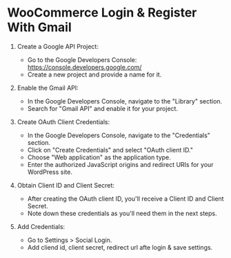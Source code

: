 # WooCommerce Login & Register With Gmail

1. Create a Google API Project:
    - Go to the Google Developers Console: https://console.developers.google.com/
    - Create a new project and provide a name for it.

2. Enable the Gmail API:

    - In the Google Developers Console, navigate to the "Library" section.
    - Search for "Gmail API" and enable it for your project.

3. Create OAuth Client Credentials:

    - In the Google Developers Console, navigate to the "Credentials" section.
    - Click on "Create Credentials" and select "OAuth client ID."
    - Choose "Web application" as the application type.
    - Enter the authorized JavaScript origins and redirect URIs for your WordPress site.

4. Obtain Client ID and Client Secret:

    - After creating the OAuth client ID, you'll receive a Client ID and Client Secret.
    - Note down these credentials as you'll need them in the next steps.

5. Add Credentials:

    - Go to Settings > Social Login.
    - Add cliend id, client secret, redirect url afte login & save settings.
